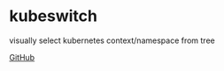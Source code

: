 # kubeswitch

visually select kubernetes context/namespace from tree

[GitHub](https://github.com/danielb42/kubeswitch)

